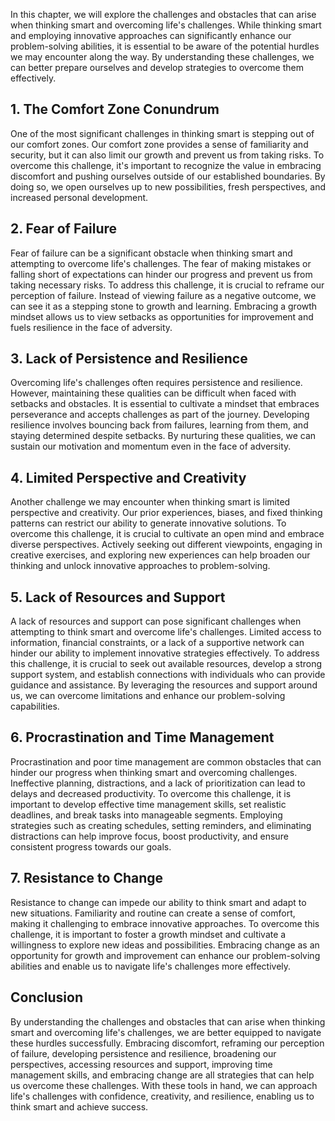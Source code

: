 
In this chapter, we will explore the challenges and obstacles that can arise when thinking smart and overcoming life's challenges. While thinking smart and employing innovative approaches can significantly enhance our problem-solving abilities, it is essential to be aware of the potential hurdles we may encounter along the way. By understanding these challenges, we can better prepare ourselves and develop strategies to overcome them effectively.

**1. The Comfort Zone Conundrum**
---------------------------------

One of the most significant challenges in thinking smart is stepping out of our comfort zones. Our comfort zone provides a sense of familiarity and security, but it can also limit our growth and prevent us from taking risks. To overcome this challenge, it's important to recognize the value in embracing discomfort and pushing ourselves outside of our established boundaries. By doing so, we open ourselves up to new possibilities, fresh perspectives, and increased personal development.

**2. Fear of Failure**
----------------------

Fear of failure can be a significant obstacle when thinking smart and attempting to overcome life's challenges. The fear of making mistakes or falling short of expectations can hinder our progress and prevent us from taking necessary risks. To address this challenge, it is crucial to reframe our perception of failure. Instead of viewing failure as a negative outcome, we can see it as a stepping stone to growth and learning. Embracing a growth mindset allows us to view setbacks as opportunities for improvement and fuels resilience in the face of adversity.

**3. Lack of Persistence and Resilience**
-----------------------------------------

Overcoming life's challenges often requires persistence and resilience. However, maintaining these qualities can be difficult when faced with setbacks and obstacles. It is essential to cultivate a mindset that embraces perseverance and accepts challenges as part of the journey. Developing resilience involves bouncing back from failures, learning from them, and staying determined despite setbacks. By nurturing these qualities, we can sustain our motivation and momentum even in the face of adversity.

**4. Limited Perspective and Creativity**
-----------------------------------------

Another challenge we may encounter when thinking smart is limited perspective and creativity. Our prior experiences, biases, and fixed thinking patterns can restrict our ability to generate innovative solutions. To overcome this challenge, it is crucial to cultivate an open mind and embrace diverse perspectives. Actively seeking out different viewpoints, engaging in creative exercises, and exploring new experiences can help broaden our thinking and unlock innovative approaches to problem-solving.

**5. Lack of Resources and Support**
------------------------------------

A lack of resources and support can pose significant challenges when attempting to think smart and overcome life's challenges. Limited access to information, financial constraints, or a lack of a supportive network can hinder our ability to implement innovative strategies effectively. To address this challenge, it is crucial to seek out available resources, develop a strong support system, and establish connections with individuals who can provide guidance and assistance. By leveraging the resources and support around us, we can overcome limitations and enhance our problem-solving capabilities.

**6. Procrastination and Time Management**
------------------------------------------

Procrastination and poor time management are common obstacles that can hinder our progress when thinking smart and overcoming challenges. Ineffective planning, distractions, and a lack of prioritization can lead to delays and decreased productivity. To overcome this challenge, it is important to develop effective time management skills, set realistic deadlines, and break tasks into manageable segments. Employing strategies such as creating schedules, setting reminders, and eliminating distractions can help improve focus, boost productivity, and ensure consistent progress towards our goals.

**7. Resistance to Change**
---------------------------

Resistance to change can impede our ability to think smart and adapt to new situations. Familiarity and routine can create a sense of comfort, making it challenging to embrace innovative approaches. To overcome this challenge, it is important to foster a growth mindset and cultivate a willingness to explore new ideas and possibilities. Embracing change as an opportunity for growth and improvement can enhance our problem-solving abilities and enable us to navigate life's challenges more effectively.

**Conclusion**
--------------

By understanding the challenges and obstacles that can arise when thinking smart and overcoming life's challenges, we are better equipped to navigate these hurdles successfully. Embracing discomfort, reframing our perception of failure, developing persistence and resilience, broadening our perspectives, accessing resources and support, improving time management skills, and embracing change are all strategies that can help us overcome these challenges. With these tools in hand, we can approach life's challenges with confidence, creativity, and resilience, enabling us to think smart and achieve success.
